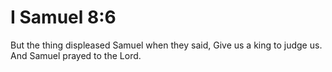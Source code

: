 # I Samuel 8:6

But the thing displeased Samuel when they said, Give us a king to judge us. And Samuel prayed to the Lord.
